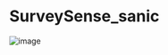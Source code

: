 # SurveySense_sanic


![image](https://github.com/user-attachments/assets/a40273bc-5c6d-40ee-aaa4-4acf89ab5d9c)
